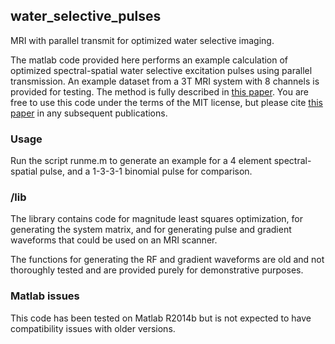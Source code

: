 ## water_selective_pulses
MRI with parallel transmit for optimized water selective imaging.

The matlab code provided here performs an example calculation of optimized spectral-spatial water selective excitation pulses using parallel transmission. An example dataset from a 3T MRI system with 8 channels is provided for testing. The method is fully described in [this paper](http://dx.doi.org/10.1002/mrm.22260). You are free to use this code under the terms of the MIT license, but please cite [this paper](http://dx.doi.org/10.1002/mrm.22260) in any subsequent publications.

### Usage
Run the script runme.m to generate an example for a 4 element spectral-spatial pulse, and a 1-3-3-1 binomial pulse for comparison.

### /lib
The library contains code for magnitude least squares optimization, for generating the system matrix, and for generating pulse and gradient waveforms that could be used on an MRI scanner. 

The functions for generating the RF and gradient waveforms are old and not thoroughly tested and are provided purely for demonstrative purposes. 

### Matlab issues
This code has been tested on Matlab R2014b but is not expected to have compatibility issues with older versions.